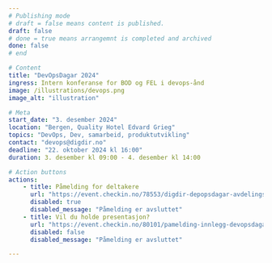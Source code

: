 ```yaml
---
# Publishing mode
# draft = false means content is published. 
draft: false
# done = true means arrangemnt is completed and archived
done: false
# end

# Content
title: "DevOpsDagar 2024"
ingress: Intern konferanse for BOD og FEL i devops-ånd
image: /illustrations/devops.png
image_alt: "illustration"

# Meta
start_date: "3. desember 2024"
location: "Bergen, Quality Hotel Edvard Grieg"
topics: "DevOps, Dev, samarbeid, produktutvikling"
contact: "devops@digdir.no"
deadline: "22. oktober 2024 kl 16:00"
duration: 3. desember kl 09:00 - 4. desember kl 14:00

# Action buttons
actions:
    - title: Påmelding for deltakere
      url: "https://event.checkin.no/78553/digdir-depopsdagar-avdelingssamling-for-bod-og-fel"
      disabled: true
      disabled_message: "Påmelding er avsluttet"
    - title: Vil du holde presentasjon?
      url: "https://event.checkin.no/80101/pamelding-innlegg-devopsdagar-2024"
      disabled: false
      disabled_message: "Påmelding er avsluttet"

---
```


<!-- # Program
Oversikt over program 2024

### Mandag 08. Jan

| Emne   | Tidspunkt   | Sted        | Ansvarlig    | Kontakt        |
|-------------|--------|-------------|--------------|----------------|
| DevOps for dummies | 08:00-12:00 | Møterom 068 | Dag Dagens   | test@domain.no |
| Dev eller Ops? | 08:00-12:00    | Møterom 067 | Ola Nordmann | test@domain.no | -->
